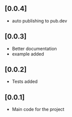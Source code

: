 ## [0.0.4]

- auto publishing to pub.dev

## [0.0.3]

- Better documentation
- example added

## [0.0.2]

- Tests added

## [0.0.1]

- Main code for the project